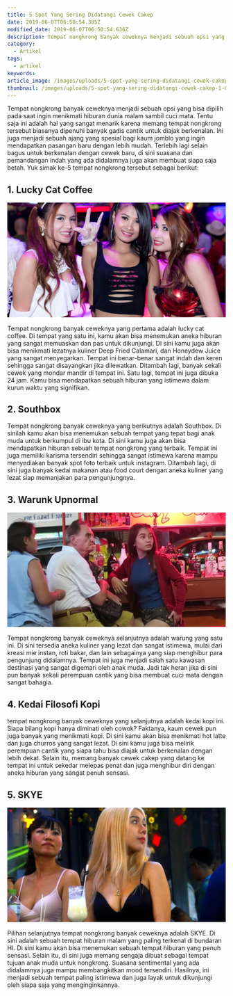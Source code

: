 ```yaml
---
title: 5 Spot Yang Sering Didatangi Cewek Cakep
date: 2019-06-07T06:50:54.385Z
modified_date: 2019-06-07T06:50:54.636Z
description: Tempat nongkrong banyak ceweknya menjadi sebuah opsi yang bisa dipilih pada saat ingin menikmati hiburan dunia malam sambil cuci mata.
category:
  - Artikel
tags:
  - artikel
keywords:
article_image: /images/uploads/5-spot-yang-sering-didatangi-cewek-cakep-2.jpg
thumbnail: /images/uploads/5-spot-yang-sering-didatangi-cewek-cakep-1-004.jpg
---
```

Tempat nongkrong banyak ceweknya menjadi sebuah opsi yang bisa dipilih pada saat ingin menikmati hiburan dunia malam sambil cuci mata. Tentu saja ini adalah hal yang sangat menarik karena memang tempat nongkrong tersebut biasanya dipenuhi banyak gadis cantik untuk diajak berkenalan. Ini juga menjadi sebuah ajang yang spesial bagi kaum jomblo yang ingin mendapatkan pasangan baru dengan lebih mudah. Terlebih lagi selain bagus untuk berkenalan dengan cewek baru, di sini suasana dan pemandangan indah yang ada didalamnya juga akan membuat siapa saja betah. Yuk simak ke-5 tempat nongkrong tersebut sebagai berikut:



## 1. Lucky Cat Coffee

![5 Spot Yang Sering Didatangi Cewek Cakep](/images/uploads/5-spot-yang-sering-didatangi-cewek-cakep-2.jpg)

Tempat nongkrong banyak ceweknya yang pertama adalah lucky cat coffee. Di tempat yang satu ini, kamu akan bisa menemukan aneka hiburan yang sangat memuaskan dan pas untuk dikunjungi. Di sini kamu juga akan bisa menikmati lezatnya kuliner Deep Fried Calamari, dan Honeydew Juice yang sangat menyegarkan. Tempat ini benar-benar sangat indah dan keren sehingga sangat disayangkan jika dilewatkan. Ditambah lagi, banyak sekali cewek yang mondar mandir di tempat ini. Satu lagi, tempat ini juga dibuka 24 jam. Kamu bisa mendapatkan sebuah hiburan yang istimewa dalam kurun waktu yang signifikan.



## 2. Southbox

Tempat nongkrong banyak ceweknya yang berikutnya adalah Southbox. Di sinilah kamu akan bisa menemukan sebuah tempat yang tepat bagi anak muda untuk berkumpul di ibu kota. Di sini kamu juga akan bisa mendapatkan hiburan sebuah tempat nongkrong yang terbaik. Tempat ini juga memiliki karisma tersendiri sehingga sangat istimewa karena mampu menyediakan banyak spot foto terbaik untuk instagram. Ditambah lagi, di sini juga banyak kedai makanan atau food court dengan aneka kuliner yang lezat siap memanjakan para pengunjungnya.



## 3. Warunk Upnormal

![5 Spot Yang Sering Didatangi Cewek Cakep](/images/uploads/5-spot-yang-sering-didatangi-cewek-cakep-3.jpg)

Tempat nongkrong banyak ceweknya selanjutnya adalah warung yang satu ini. Di sini tersedia aneka kuliner yang lezat dan sangat istimewa, mulai dari kreasi mie instan, roti bakar, dan lain sebagainya yang siap menghibur para pengunjung didalamnya. Tempat ini juga menjadi salah satu kawasan destinasi yang sangat digemari oleh anak muda. Jadi tak heran jika di sini pun banyak sekali perempuan cantik yang bisa membuat cuci mata dengan sangat bahagia.



## 4. Kedai Filosofi Kopi

tempat nongkrong banyak ceweknya yang selanjutnya adalah kedai kopi ini. Siapa bilang kopi hanya diminati oleh cowok? Faktanya, kaum cewek pun juga banyak yang menikmati kopi. Di sini kamu akan bisa menikmati hot latte dan juga churros yang sangat lezat. Di sini kamu juga bisa melirik perempuan cantik yang siapa tahu bisa diajak untuk berkenalan dengan lebih dekat. Selain itu, memang banyak cewek cakep yang datang ke tempat ini untuk sekedar melepas penat dan juga menghibur diri dengan aneka hiburan yang sangat penuh sensasi.



## 5. SKYE

![5 Spot Yang Sering Didatangi Cewek Cakep](/images/uploads/5-spot-yang-sering-didatangi-cewek-cakep-1.jpg)

Pilihan selanjutnya tempat nongkrong banyak ceweknya adalah SKYE. Di sini adalah sebuah tempat hiburan malam yang paling terkenal di bundaran HI. Di sini kamu akan bisa menemukan sebuah tempat hiburan yang penuh sensasi. Selain itu, di sini juga memang sengaja dibuat sebagai tempat tujuan anak muda untuk nongkrong. Suasana sentimental yang ada didalamnya juga mampu membangkitkan mood tersendiri. Hasilnya, ini menjadi sebuah tempat paling istimewa dan juga layak untuk dikunjungi oleh siapa saja yang menginginkannya.
